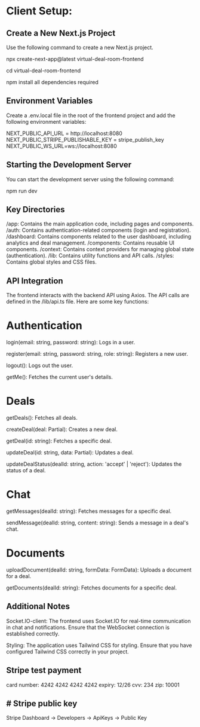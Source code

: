 # Client Setup:

## Create a New Next.js Project

Use the following command to create a new Next.js project.

npx create-next-app@latest virtual-deal-room-frontend

cd virtual-deal-room-frontend

npm install all dependencies required

## Environment Variables

Create a .env.local file in the root of the frontend project and add the following environment variables:

NEXT_PUBLIC_API_URL = http://localhost:8080
NEXT_PUBLIC_STRIPE_PUBLISHABLE_KEY = stripe_publish_key
NEXT_PUBLIC_WS_URL=ws://localhost:8080

## Starting the Development Server
You can start the development server using the following command:

npm run dev

## Key Directories

/app: Contains the main application code, including pages and components.
/auth: Contains authentication-related components (login and registration).
/dashboard: Contains components related to the user dashboard, including analytics and deal management.
/components: Contains reusable UI components.
/context: Contains context providers for managing global state (authentication).
/lib: Contains utility functions and API calls.
/styles: Contains global styles and CSS files.

## API Integration

The frontend interacts with the backend API using Axios. The API calls are defined in the /lib/api.ts file. Here are some key functions:

# Authentication

login(email: string, password: string): Logs in a user.

register(email: string, password: string, role: string): Registers a new user.

logout(): Logs out the user.

getMe(): Fetches the current user's details.

# Deals

getDeals(): Fetches all deals.

createDeal(deal: Partial<Deal>): Creates a new deal.

getDeal(id: string): Fetches a specific deal.

updateDeal(id: string, data: Partial<Deal>): Updates a deal.

updateDealStatus(dealId: string, action: 'accept' | 'reject'): Updates the status of a deal.

# Chat

getMessages(dealId: string): Fetches messages for a specific deal.

sendMessage(dealId: string, content: string): Sends a message in a deal's chat.

# Documents

uploadDocument(dealId: string, formData: FormData): Uploads a document for a deal.

getDocuments(dealId: string): Fetches documents for a specific deal.

## Additional Notes
Socket.IO-client: The frontend uses Socket.IO for real-time communication in chat and notifications. Ensure that the WebSocket connection is established correctly.

Styling: The application uses Tailwind CSS for styling. Ensure that you have configured Tailwind CSS correctly in your project.

## Stripe test payment

card number: 4242 4242 4242 4242
expiry: 12/26 
cvv: 234 
zip: 10001

## # Stripe public key 

Stripe Dashboard -> Developers -> ApiKeys -> Public Key

